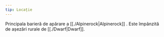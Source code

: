 ```yaml
---
tip: Locație
---
```



Principala barieră de apărare a [[./Alpinerock|Alpinerock]] . Este împânzită de așezări rurale de [[./Dwarf|Dwarf]]. 